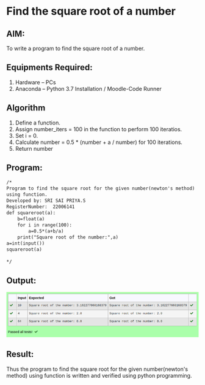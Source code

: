# Find the square root of a number

## AIM:
To write a program to find the square root of a number.

## Equipments Required:
1. Hardware – PCs
2. Anaconda – Python 3.7 Installation / Moodle-Code Runner

## Algorithm
1. Define a function.
2. Assign number_iters = 100 in the function to perform 100 iteratios.
3. Set i = 0.
4. Calculate  number = 0.5 * (number + a / number) for 100 iterations.
5. Return number

## Program:
```
/*
Program to find the square root for the given number(newton's method) using function.
Developed by: SRI SAI PRIYA.S
RegisterNumber:  22006141
def squareroot(a):
    b=float(a)
    for i in range(100):
        a=0.5*(a+b/a)
    print("Square root of the number:",a)
a=int(input())
squareroot(a)

*/
```

## Output:
![OUTPUT](/Screenshot%20from%202023-01-10%2013-22-57.png)


## Result:
Thus the program to find the square root for the given number(newton's method) using function is written and verified using python programming.
